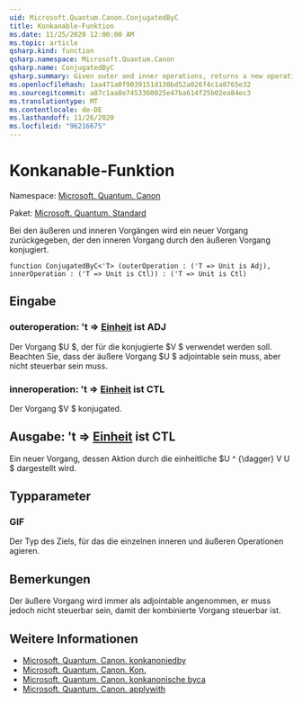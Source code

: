 ```yaml
---
uid: Microsoft.Quantum.Canon.ConjugatedByC
title: Konkanable-Funktion
ms.date: 11/25/2020 12:00:00 AM
ms.topic: article
qsharp.kind: function
qsharp.namespace: Microsoft.Quantum.Canon
qsharp.name: ConjugatedByC
qsharp.summary: Given outer and inner operations, returns a new operation that conjugates the inner operation by the outer operation.
ms.openlocfilehash: 1aa471a0f9039151d130bd52a026f4c1a0765e32
ms.sourcegitcommit: a87c1aa8e7453360025e47ba614f25b02ea84ec3
ms.translationtype: MT
ms.contentlocale: de-DE
ms.lasthandoff: 11/26/2020
ms.locfileid: "96216675"
---
```

# <a name="conjugatedbyc-function"></a>Konkanable-Funktion

Namespace: [Microsoft. Quantum. Canon](xref:Microsoft.Quantum.Canon)

Paket: [Microsoft. Quantum. Standard](https://nuget.org/packages/Microsoft.Quantum.Standard)


Bei den äußeren und inneren Vorgängen wird ein neuer Vorgang zurückgegeben, der den inneren Vorgang durch den äußeren Vorgang konjugiert.

```qsharp
function ConjugatedByC<'T> (outerOperation : ('T => Unit is Adj), innerOperation : ('T => Unit is Ctl)) : ('T => Unit is Ctl)
```


## <a name="input"></a>Eingabe

### <a name="outeroperation--t--unit--is-adj"></a>outeroperation: 't => [Einheit](xref:microsoft.quantum.lang-ref.unit)  ist ADJ

Der Vorgang $U $, der für die konjugierte $V $ verwendet werden soll. Beachten Sie, dass der äußere Vorgang $U $ adjointable sein muss, aber nicht steuerbar sein muss.


### <a name="inneroperation--t--unit--is-ctl"></a>inneroperation: 't => [Einheit](xref:microsoft.quantum.lang-ref.unit)  ist CTL

Der Vorgang $V $ konjugated.



## <a name="output--t--unit--is-ctl"></a>Ausgabe: 't => [Einheit](xref:microsoft.quantum.lang-ref.unit)  ist CTL

Ein neuer Vorgang, dessen Aktion durch die einheitliche $U ^ {\dagger} V U $ dargestellt wird.

## <a name="type-parameters"></a>Typparameter

### <a name="t"></a>GIF

Der Typ des Ziels, für das die einzelnen inneren und äußeren Operationen agieren.

## <a name="remarks"></a>Bemerkungen

Der äußere Vorgang wird immer als adjointable angenommen, er muss jedoch nicht steuerbar sein, damit der kombinierte Vorgang steuerbar ist.

## <a name="see-also"></a>Weitere Informationen

- [Microsoft. Quantum. Canon. konkanoniedby](xref:Microsoft.Quantum.Canon.ConjugatedBy)
- [Microsoft. Quantum. Canon. Kon.](xref:Microsoft.Quantum.Canon.ConjugatedByA)
- [Microsoft. Quantum. Canon. konkanonische byca](xref:Microsoft.Quantum.Canon.ConjugatedByCA)
- [Microsoft. Quantum. Canon. applywith](xref:Microsoft.Quantum.Canon.ApplyWith)
